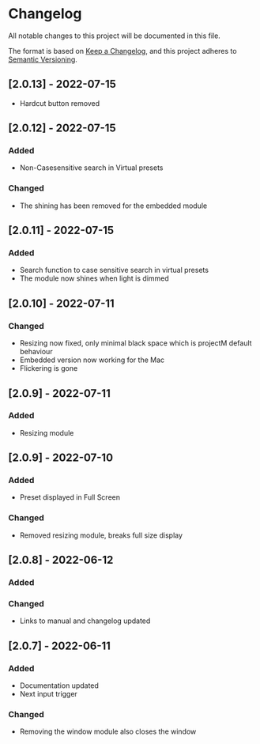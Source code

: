 # Changelog

All notable changes to this project will be documented in this file.

The format is based on [Keep a Changelog](https://keepachangelog.com/en/1.0.0/),
and this project adheres to [Semantic Versioning](https://semver.org/spec/v2.0.0.html).

## [2.0.13] - 2022-07-15
- Hardcut button removed

## [2.0.12] - 2022-07-15
### Added
- Non-Casesensitive search in Virtual presets

### Changed
- The shining has been removed for the embedded module

## [2.0.11] - 2022-07-15
### Added
- Search function to case sensitive search in virtual presets
- The module now shines when light is dimmed

## [2.0.10] - 2022-07-11
### Changed
- Resizing now fixed, only minimal black space which is projectM default behaviour
- Embedded version now working for the Mac
- Flickering is gone

## [2.0.9] - 2022-07-11
### Added
- Resizing module

## [2.0.9] - 2022-07-10
### Added
- Preset displayed in Full Screen

### Changed
- Removed resizing module, breaks full size display
 
## [2.0.8] - 2022-06-12
### Added

### Changed
- Links to manual and changelog updated

## [2.0.7] - 2022-06-11
### Added
- Documentation updated
- Next input trigger

### Changed
- Removing the window module also closes the window

